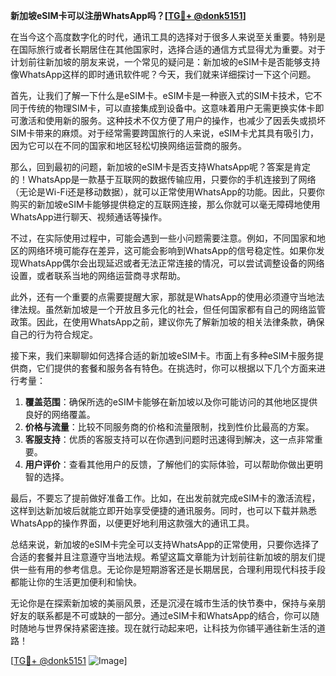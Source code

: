 **新加坡eSIM卡可以注册WhatsApp吗？[[TG💪+ @donk5151](https://t.me/s/donk5151)]**

在当今这个高度数字化的时代，通讯工具的选择对于很多人来说至关重要。特别是在国际旅行或者长期居住在其他国家时，选择合适的通信方式显得尤为重要。对于计划前往新加坡的朋友来说，一个常见的疑问是：新加坡的eSIM卡是否能够支持像WhatsApp这样的即时通讯软件呢？今天，我们就来详细探讨一下这个问题。

首先，让我们了解一下什么是eSIM卡。eSIM卡是一种嵌入式的SIM卡技术，它不同于传统的物理SIM卡，可以直接集成到设备中。这意味着用户无需更换实体卡即可激活和使用新的服务。这种技术不仅方便了用户的操作，也减少了因丢失或损坏SIM卡带来的麻烦。对于经常需要跨国旅行的人来说，eSIM卡尤其具有吸引力，因为它可以在不同的国家和地区轻松切换网络运营商的服务。

那么，回到最初的问题，新加坡的eSIM卡是否支持WhatsApp呢？答案是肯定的！WhatsApp是一款基于互联网的数据传输应用，只要你的手机连接到了网络（无论是Wi-Fi还是移动数据），就可以正常使用WhatsApp的功能。因此，只要你购买的新加坡eSIM卡能够提供稳定的互联网连接，那么你就可以毫无障碍地使用WhatsApp进行聊天、视频通话等操作。

不过，在实际使用过程中，可能会遇到一些小问题需要注意。例如，不同国家和地区的网络环境可能存在差异，这可能会影响到WhatsApp的信号稳定性。如果你发现WhatsApp偶尔会出现延迟或者无法正常连接的情况，可以尝试调整设备的网络设置，或者联系当地的网络运营商寻求帮助。

此外，还有一个重要的点需要提醒大家，那就是WhatsApp的使用必须遵守当地法律法规。虽然新加坡是一个开放且多元化的社会，但任何国家都有自己的网络监管政策。因此，在使用WhatsApp之前，建议你先了解新加坡的相关法律条款，确保自己的行为符合规定。

接下来，我们来聊聊如何选择合适的新加坡eSIM卡。市面上有多种eSIM卡服务提供商，它们提供的套餐和服务各有特色。在挑选时，你可以根据以下几个方面来进行考量：

1. **覆盖范围**：确保所选的eSIM卡能够在新加坡以及你可能访问的其他地区提供良好的网络覆盖。
2. **价格与流量**：比较不同服务商的价格和流量限制，找到性价比最高的方案。
3. **客服支持**：优质的客服支持可以在你遇到问题时迅速得到解决，这一点非常重要。
4. **用户评价**：查看其他用户的反馈，了解他们的实际体验，可以帮助你做出更明智的选择。

最后，不要忘了提前做好准备工作。比如，在出发前就完成eSIM卡的激活流程，这样到达新加坡后就能立即开始享受便捷的通讯服务。同时，也可以下载并熟悉WhatsApp的操作界面，以便更好地利用这款强大的通讯工具。

总结来说，新加坡的eSIM卡完全可以支持WhatsApp的正常使用，只要你选择了合适的套餐并且注意遵守当地法规。希望这篇文章能为计划前往新加坡的朋友们提供一些有用的参考信息。无论你是短期游客还是长期居民，合理利用现代科技手段都能让你的生活更加便利和愉快。

无论你是在探索新加坡的美丽风景，还是沉浸在城市生活的快节奏中，保持与亲朋好友的联系都是不可或缺的一部分。通过eSIM卡和WhatsApp的结合，你可以随时随地与世界保持紧密连接。现在就行动起来吧，让科技为你铺平通往新生活的道路！

[[TG💪+ @donk5151](https://t.me/s/donk5151) ![Image](https://i.postimg.cc/rwNCRYN7/Snipaste-2025-04-30-17-27-05.png)]